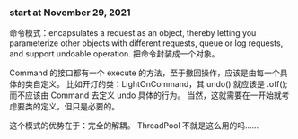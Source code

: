 ### start at November 29, 2021

命令模式：encapsulates a request as an object, thereby letting you parameterize other 
    objects with different requests, queue or log requests, and support undoable operation.
把命令封装成一个对象。

Command 的接口都有一个 execute 的方法，至于撤回操作，应该是由每一个具体的类自定义。
比如开灯的类：LightOnCommand，其 undo() 就应该是 .off();
而不应该由 Command 去定义 undo 具体的行为。
当然，这就需要在一开始就考虑要类的定义，但只是必要的。

这个模式的优势在于：完全的解耦。
ThreadPool 不就是这么用的吗……
